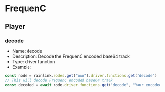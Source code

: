 # FrequenC

## Player

### decode
- Name: decode
- Description: Decode the FrequenC encoded base64 track
- Type: driver function
- Example: 
```js
const node = rainlink.nodes.get("owo").driver.functions.get("decode")
// This will decode FrequenC encoded base64 track
const decoded = await node.driver.functions.get("decode", "Your encoded string")
```
